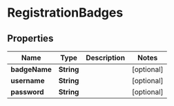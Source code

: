 
# RegistrationBadges

## Properties
Name | Type | Description | Notes
------------ | ------------- | ------------- | -------------
**badgeName** | **String** |  |  [optional]
**username** | **String** |  |  [optional]
**password** | **String** |  |  [optional]



